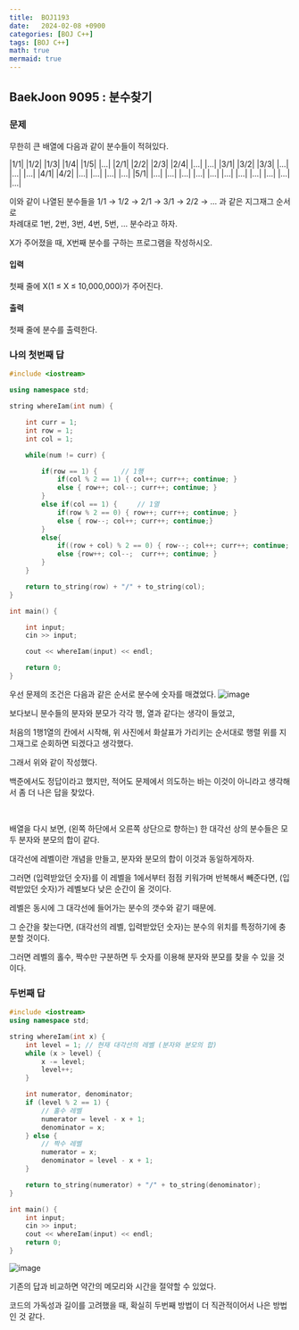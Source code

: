 ```yaml
---
title:  BOJ1193
date:   2024-02-08 +0900
categories: [BOJ C++]
tags: [BOJ C++]
math: true
mermaid: true
---
```


## BaekJoon 9095 : 분수찾기

### 문제 

무한히 큰 배열에 다음과 같이 분수들이 적혀있다.

|1/1|	|1/2|	|1/3|	|1/4|	|1/5|	|…|
|2/1|	|2/2|	|2/3|	|2/4|	|…|	|…|
|3/1|	|3/2|	|3/3|	|…|	|…|	|…|
|4/1|	|4/2|	|…|	|…|	|…|	|…|
|5/1|	|…|	|…|	|…|	|…|	|…|
|…|	|…|	|…|	|…|	|…|	|…|

이와 같이 나열된 분수들을 1/1 → 1/2 → 2/1 → 3/1 → 2/2 → … 과 같은 지그재그 순서로 <br> 차례대로 1번, 2번, 3번, 4번, 5번, … 분수라고 하자.

X가 주어졌을 때, X번째 분수를 구하는 프로그램을 작성하시오.

#### 입력
첫째 줄에 X(1 ≤ X ≤ 10,000,000)가 주어진다.

#### 출력 
첫째 줄에 분수를 출력한다.

### 나의 첫번째 답

```cpp
#include <iostream>

using namespace std;

string whereIam(int num) {

    int curr = 1;
    int row = 1;
    int col = 1;

    while(num != curr) {

        if(row == 1) {      // 1행 
            if(col % 2 == 1) { col++; curr++; continue; } 
            else { row++; col--; curr++; continue; }
        } 
        else if(col == 1) {     // 1열
            if(row % 2 == 0) { row++; curr++; continue; }    
            else { row--; col++; curr++; continue;}
        }
        else{
            if((row + col) % 2 == 0) { row--; col++; curr++; continue; }
            else {row++; col--;  curr++; continue; }
        }
    }

    return to_string(row) + "/" + to_string(col);
}

int main() {

    int input;
    cin >> input;

    cout << whereIam(input) << endl;

    return 0;
}
```

우선 문제의 조건은 다음과 같은 순서로 분수에 숫자를 매겼었다.
![image](https://github.com/BJH7536/BJH7536.github.io/assets/114412598/9d627a8c-383b-4361-8ca4-9bce4a8ee204)


보다보니 분수들의 분자와 분모가 각각 행, 열과 같다는 생각이 들었고,

처음의 1행1열의 칸에서 시작해, 위 사진에서 화살표가 가리키는 순서대로 행렬 위를 지그재그로 순회하면 되겠다고 생각했다.

그래서 위와 같이 작성했다. 

백준에서도 정답이라고 했지만, 적어도 문제에서 의도하는 바는 이것이 아니라고 생각해서 좀 더 나은 답을 찾았다.

<br>

배열을 다시 보면, (왼쪽 하단에서 오른쪽 상단으로 향하는) 한 대각선 상의 분수들은 모두 분자와 분모의 합이 같다.

대각선에 레벨이란 개념을 만들고, 분자와 분모의 합이 이것과 동일하게하자.

그러면 (입력받았던 숫자)를 이 레벨을 1에서부터 점점 키워가며 반복해서 빼준다면, (입력받았던 숫자)가 레벨보다 낮은 순간이 올 것이다.

레벨은 동시에 그 대각선에 들어가는 분수의 갯수와 같기 때문에.

그 순간을 찾는다면, (대각선의 레벨, 입력받았던 숫자)는 분수의 위치를 특정하기에 충분할 것이다.

그러면 레벨의 홀수, 짝수만 구분하면 두 숫자를 이용해 분자와 분모를 찾을 수 있을 것이다.

### 두번째 답

``` cpp
#include <iostream>
using namespace std;

string whereIam(int x) {
    int level = 1; // 현재 대각선의 레벨 (분자와 분모의 합)
    while (x > level) {
        x -= level;
        level++;
    }

    int numerator, denominator;
    if (level % 2 == 1) {
        // 홀수 레벨
        numerator = level - x + 1;
        denominator = x;
    } else {
        // 짝수 레벨
        numerator = x;
        denominator = level - x + 1;
    }

    return to_string(numerator) + "/" + to_string(denominator);
}

int main() {
    int input;
    cin >> input;
    cout << whereIam(input) << endl;
    return 0;
}

```

![image](https://github.com/BJH7536/BJH7536.github.io/assets/114412598/47186e71-6836-4ec2-ad49-4f8555fda769)

기존의 답과 비교하면 약간의 메모리와 시간을 절약할 수 있었다.

코드의 가독성과 길이를 고려했을 때, 확실히 두번째 방법이 더 직관적이어서 나은 방법인 것 같다.
